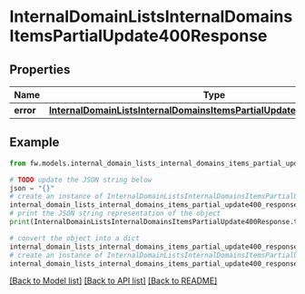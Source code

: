 # InternalDomainListsInternalDomainsItemsPartialUpdate400Response


## Properties

Name | Type | Description | Notes
------------ | ------------- | ------------- | -------------
**error** | [**InternalDomainListsInternalDomainsItemsPartialUpdate400ResponseError**](InternalDomainListsInternalDomainsItemsPartialUpdate400ResponseError.md) |  | [optional] 

## Example

```python
from fw.models.internal_domain_lists_internal_domains_items_partial_update400_response import InternalDomainListsInternalDomainsItemsPartialUpdate400Response

# TODO update the JSON string below
json = "{}"
# create an instance of InternalDomainListsInternalDomainsItemsPartialUpdate400Response from a JSON string
internal_domain_lists_internal_domains_items_partial_update400_response_instance = InternalDomainListsInternalDomainsItemsPartialUpdate400Response.from_json(json)
# print the JSON string representation of the object
print(InternalDomainListsInternalDomainsItemsPartialUpdate400Response.to_json())

# convert the object into a dict
internal_domain_lists_internal_domains_items_partial_update400_response_dict = internal_domain_lists_internal_domains_items_partial_update400_response_instance.to_dict()
# create an instance of InternalDomainListsInternalDomainsItemsPartialUpdate400Response from a dict
internal_domain_lists_internal_domains_items_partial_update400_response_from_dict = InternalDomainListsInternalDomainsItemsPartialUpdate400Response.from_dict(internal_domain_lists_internal_domains_items_partial_update400_response_dict)
```
[[Back to Model list]](../README.md#documentation-for-models) [[Back to API list]](../README.md#documentation-for-api-endpoints) [[Back to README]](../README.md)


